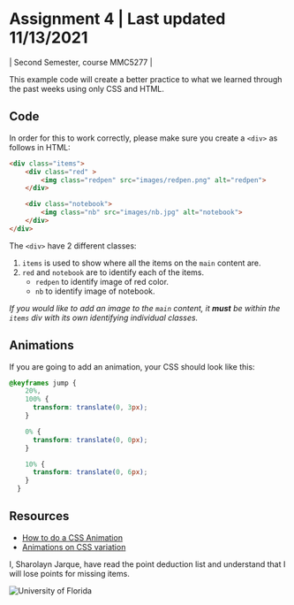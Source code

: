 # Assignment 4 | Last updated 11/13/2021
| Second Semester, course MMC5277 |

This example code will create a better practice to what we learned through the past weeks using only CSS and HTML.

## Code

In order for this to work correctly, please make sure you create a `<div>` as follows in HTML:

```html
<div class="items">
    <div class="red" >
        <img class="redpen" src="images/redpen.png" alt="redpen">
    </div>

    <div class="notebook">
        <img class="nb" src="images/nb.jpg" alt="notebook"> 
    </div>
</div>
```

The `<div>` have 2 different classes: 
1. `items` is used to show where all the items on the `main` content are.
2. `red` and `notebook` are to identify each of the items.
    + `redpen` to identify image of red color.
    + `nb` to identify image of notebook.

*If you would like to add an image to the `main` content, it __must__ be within the `items` div with its own identifying individual classes.*
## Animations

If you are going to add an animation, your CSS should look like this: 

```css
@keyframes jump {
    20%,
    100% {
      transform: translate(0, 3px);
    }

    0% {
      transform: translate(0, 0px);
    }

    10% {
      transform: translate(0, 6px);
    }
  }
  ```

## Resources

- [How to do a CSS Animation](https://ufl.zoom.us/recording/play/pFAh_A8oQ2fLWqWoLa0SNUoqDk10-_X-vQMVbrUHvjw1BsLK16Wi4KQYberm4SnB?autoplay=true&startTime=1540684427000 "Animation through CSS") 
- [Animations on CSS variation](https://freefrontend.com/css-text-animations/ "61 different CSS Animations")



I, Sharolayn Jarque, have read the point deduction list and understand that I will lose points for missing items.

![University of Florida](https://identity.ufl.edu/wp-content/uploads/2015/10/OB2color.gif "University of Florida, United States")
